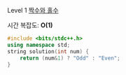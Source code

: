 Level 1 [짝수와 홀수](https://programmers.co.kr/learn/courses/30/lessons/12937)

시간 복잡도: **O(1)**

```cpp
#include <bits/stdc++.h>
using namespace std;
string solution(int num) {
    return (num&1) ? "Odd" : "Even";
}
```